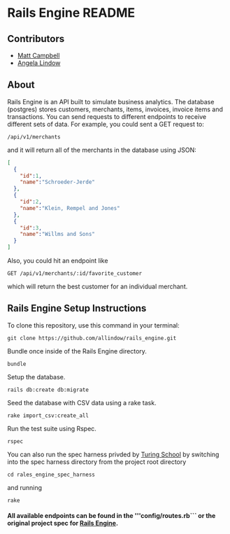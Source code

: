 # Rails Engine README

## Contributors
* [Matt Campbell](https://github.com/matthewecampbell)
* [Angela Lindow](https://github.com/allindow)

## About
Rails Engine is an API built to simulate business analytics.  The database (postgres) stores customers, merchants, items, invoices, invoice items and transactions.  You can send requests to different endpoints to receive different sets of data.  For example, you could sent a GET request to:

```
/api/v1/merchants
```
and it will return all of the merchants in the database using JSON:

``` json
[
  {
    "id":1,
    "name":"Schroeder-Jerde"
  },
  {
    "id":2,
    "name":"Klein, Rempel and Jones"
  },
  {
    "id":3,
    "name":"Willms and Sons"
  }
]
```

Also, you could hit an endpoint like

```
GET /api/v1/merchants/:id/favorite_customer
```
which will return the best customer for an individual merchant.


## Rails Engine Setup Instructions

To clone this repository, use this command in your terminal:
```
git clone https://github.com/allindow/rails_engine.git
```
Bundle once inside of the Rails Engine directory.
```
bundle
```
Setup the database.
```
rails db:create db:migrate
```
Seed the database with CSV data using a rake task.
```
rake import_csv:create_all
```
Run the test suite using Rspec.
```
rspec
```
You can also run the spec harness privded by [Turing School](https://github.com/turingschool) by switching into the spec harness directory from the project root directory
```
cd rales_engine_spec_harness
```
and running
```
rake
```

#### All available endpoints can be found in the '''config/routes.rb``` or the original project spec for [Rails Engine](https://github.com/turingschool/lesson_plans/blob/master/ruby_03-professional_rails_applications/rails_engine.md).
